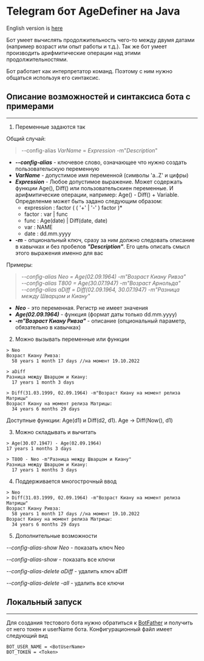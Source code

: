 # Telegram бот AgeDefiner на Java

English version is [here](README.en.md)

Бот умеет вычислять продолжительность чего-то между двумя датами (например возраст или опыт работы и т.д.).
Так же бот умеет производить арифмитические операции над этими продолжительностями.

Бот работает как интерпретатор команд. Поэтому с ним нужно общаться используя его синтаксис.

## Описание возможностей и синтаксиса бота с примерами

---

1) Переменные задаются так

Общий случай:

> --config-alias _VarName_ = _Expression_ -m"_Description_"

- ***--config-alias*** - ключевое слово, означающее что нужно создать пользовательскую переменную <br>
- ***VarName*** - допустимое имя переменной (символы 'a..Z' и цифры) <br>
- ***Expression*** - Любое допустимое выражение. Может содержать функции Age(), Diff() или пользовательскиен переменные.
И арифмитические операции, например: Age() - Diff() + Variable. Определенме может быть задано следующим образом:
  - expression : factor ( ( '+' | '-' ) factor )*
  - factor     : var | func
  - func       : Age(date) | Diff(date, date)
  - var        : NAME
  - date       : dd.mm.yyyy
- ***-m*** - опциональный ключ, сразу за ним должно следовать описание в кавычках и без пробелов ***"Description"***.
Его цель описать смысл этого выражения именно для вас <br>

Примеры:

>_--config-alias Neo = Age(02.09.1964) -m"Возраст Киану Ривза"_ <br>
_--config-alias T800 = Age(30.07.1947) -m"Возраст Арнольда"_ <br>
_--config-alias aDiff = Diff(02.09.1964, 30.07.1947) -m"Разница между Шварцом и Киану"_
   
- ***Neo*** - это переменная. Регистр не имеет значения <br>
- ***Age(02.09.1964)*** - функция (формат даты только dd.mm.yyyy) <br>
- ***-m"Возраст Киану Ривза"*** - описание (опциональный параметр, обязательно в кавычках)

2) Можно вызывать переменные или функции

````
> Neo
Возраст Киану Ривза:
  58 years 1 month 17 days //на момент 19.10.2022
````

````
> aDiff
Разница между Шварцом и Киану:
  17 years 1 month 3 days
````

````
> Diff(31.03.1999, 02.09.1964) -m"Возраст Киану на момент релиза Матрицы"
Возраст Киану на момент релиза Матрицы:
  34 years 6 months 29 days
````
Доступные функции: Age(d1) и Diff(d2, d1). Age -> Diff(Now(), d1)

3) Можно складывать и вычитать
````
> Age(30.07.1947) - Age(02.09.1964)
17 years 1 months 3 days
````

````
> T800 - Neo -m"Разница между Шварцом и Киану"
Разница между Шварцом и Киану:
  17 years 1 months 3 days
````

4) Поддерживается многострочный ввод
````
> Neo
> Diff(31.03.1999, 02.09.1964) -m"Возраст Киану на момент релиза Матрицы"
Возраст Киану Ривза:
  58 years 1 month 17 days //на момент 19.10.2022
Возраст Киану на момент релиза Матрицы:
  34 years 6 months 29 days
````

5) Дополнительные возможности

_--config-alias-show Neo_ - показать ключ Neo
   
_--config-alias-show_ - показать все ключи

_--config-alias-delete aDiff_ - удалить ключ aDiff

_--config-alias-delete -all_ - удалить все ключи

## Локальный запуск

---

Для создания тестового бота нужно обратиться к [BotFather](https://t.me/BotFather) и получить от него токен и userName бота.
Конфигурационный файл имеет следующий вид

````
BOT_USER_NAME = <BotUserName>
BOT_TOKEN = <Token>
````